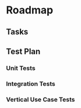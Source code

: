 # Roadmap

## Tasks

## Test Plan

### Unit Tests

### Integration Tests

### Vertical Use Case Tests